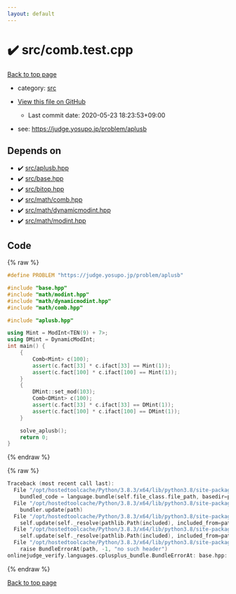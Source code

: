 ```yaml
---
layout: default
---
```


<!-- mathjax config similar to math.stackexchange -->
<script type="text/javascript" async
  src="https://cdnjs.cloudflare.com/ajax/libs/mathjax/2.7.5/MathJax.js?config=TeX-MML-AM_CHTML">
</script>
<script type="text/x-mathjax-config">
  MathJax.Hub.Config({
    TeX: { equationNumbers: { autoNumber: "AMS" }},
    tex2jax: {
      inlineMath: [ ['$','$'] ],
      processEscapes: true
    },
    "HTML-CSS": { matchFontHeight: false },
    displayAlign: "left",
    displayIndent: "2em"
  });
</script>

<script type="text/javascript" src="https://cdnjs.cloudflare.com/ajax/libs/jquery/3.4.1/jquery.min.js"></script>
<script src="https://cdn.jsdelivr.net/npm/jquery-balloon-js@1.1.2/jquery.balloon.min.js" integrity="sha256-ZEYs9VrgAeNuPvs15E39OsyOJaIkXEEt10fzxJ20+2I=" crossorigin="anonymous"></script>
<script type="text/javascript" src="../../assets/js/copy-button.js"></script>
<link rel="stylesheet" href="../../assets/css/copy-button.css" />


# :heavy_check_mark: src/comb.test.cpp

<a href="../../index.html">Back to top page</a>

* category: <a href="../../index.html#25d902c24283ab8cfbac54dfa101ad31">src</a>
* <a href="{{ site.github.repository_url }}/blob/master/src/comb.test.cpp">View this file on GitHub</a>
    - Last commit date: 2020-05-23 18:23:53+09:00


* see: <a href="https://judge.yosupo.jp/problem/aplusb">https://judge.yosupo.jp/problem/aplusb</a>


## Depends on

* :heavy_check_mark: <a href="../../library/src/aplusb.hpp.html">src/aplusb.hpp</a>
* :heavy_check_mark: <a href="../../library/src/base.hpp.html">src/base.hpp</a>
* :heavy_check_mark: <a href="../../library/src/bitop.hpp.html">src/bitop.hpp</a>
* :heavy_check_mark: <a href="../../library/src/math/comb.hpp.html">src/math/comb.hpp</a>
* :heavy_check_mark: <a href="../../library/src/math/dynamicmodint.hpp.html">src/math/dynamicmodint.hpp</a>
* :heavy_check_mark: <a href="../../library/src/math/modint.hpp.html">src/math/modint.hpp</a>


## Code

<a id="unbundled"></a>
{% raw %}
```cpp
#define PROBLEM "https://judge.yosupo.jp/problem/aplusb"

#include "base.hpp"
#include "math/modint.hpp"
#include "math/dynamicmodint.hpp"
#include "math/comb.hpp"

#include "aplusb.hpp"

using Mint = ModInt<TEN(9) + 7>;
using DMint = DynamicModInt;
int main() {
    {
        Comb<Mint> c(100);
        assert(c.fact[33] * c.ifact[33] == Mint(1));
        assert(c.fact[100] * c.ifact[100] == Mint(1));
    }
    {
        DMint::set_mod(103);
        Comb<DMint> c(100);
        assert(c.fact[33] * c.ifact[33] == DMint(1));
        assert(c.fact[100] * c.ifact[100] == DMint(1));
    }

    solve_aplusb();
    return 0;
}

```
{% endraw %}

<a id="bundled"></a>
{% raw %}
```cpp
Traceback (most recent call last):
  File "/opt/hostedtoolcache/Python/3.8.3/x64/lib/python3.8/site-packages/onlinejudge_verify/docs.py", line 349, in write_contents
    bundled_code = language.bundle(self.file_class.file_path, basedir=pathlib.Path.cwd())
  File "/opt/hostedtoolcache/Python/3.8.3/x64/lib/python3.8/site-packages/onlinejudge_verify/languages/cplusplus.py", line 185, in bundle
    bundler.update(path)
  File "/opt/hostedtoolcache/Python/3.8.3/x64/lib/python3.8/site-packages/onlinejudge_verify/languages/cplusplus_bundle.py", line 307, in update
    self.update(self._resolve(pathlib.Path(included), included_from=path))
  File "/opt/hostedtoolcache/Python/3.8.3/x64/lib/python3.8/site-packages/onlinejudge_verify/languages/cplusplus_bundle.py", line 307, in update
    self.update(self._resolve(pathlib.Path(included), included_from=path))
  File "/opt/hostedtoolcache/Python/3.8.3/x64/lib/python3.8/site-packages/onlinejudge_verify/languages/cplusplus_bundle.py", line 187, in _resolve
    raise BundleErrorAt(path, -1, "no such header")
onlinejudge_verify.languages.cplusplus_bundle.BundleErrorAt: base.hpp: line -1: no such header

```
{% endraw %}

<a href="../../index.html">Back to top page</a>


